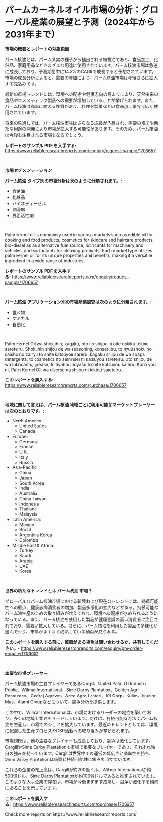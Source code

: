 <p><h1>パームカーネルオイル市場の分析：グローバル産業の展望と予測（2024年から2031年まで）</h1></p><p><strong>市場の概要とレポートの対象範囲</strong></p>
<p><p>パーム核油とは、パーム果実の種子から抽出される植物油であり、食品加工、化粧品、家庭用品などさまざまな用途に使用されています。パーム核油市場は急速に成長しており、予測期間中に14.3%のCAGRで成長すると予想されています。市場の成長分析によると、需要の増加により、パーム核油市場は今後さらに拡大する見込みです。</p><p>最新の市場トレンドには、環境への配慮や健康志向の高まりにより、天然由来の食品やコスメティック製品への需要が増加していることが挙げられます。また、パーム核油は高温に耐える性質があり、料理や製菓などの食品加工業界で広く使用されています。</p><p>将来の見通しでは、パーム核油市場はさらなる成長が予想され、需要の増加や新たな用途の開発により市場が拡大する可能性があります。そのため、パーム核油は今後も注目される市場となるでしょう。</p></p>
<p><strong>レポートのサンプル PDF を入手する:</strong> <a href="https://www.reliableresearchreports.com/enquiry/request-sample/1706657">https://www.reliableresearchreports.com/enquiry/request-sample/1706657</a></p>
<p>&nbsp;</p>
<p><strong>市場セグメンテーション</strong></p>
<p><strong>パーム核油 タイプ別の市場分析は次のように分類されます。:</strong></p>
<p><ul><li>食用油</li><li>化粧品</li><li>バイオディーゼル</li><li>潤滑剤</li><li>界面活性剤</li></ul></p>
<p>&nbsp;</p>
<p><p>Palm kernel oil is commonly used in various markets such as edible oil for cooking and food products, cosmetics for skincare and haircare products, bio-diesel as an alternative fuel source, lubricants for machinery and vehicles, and surfactants for cleaning products. Each market type utilizes palm kernel oil for its unique properties and benefits, making it a versatile ingredient in a wide range of industries.</p></p>
<p><strong>レポートのサンプル PDF を入手する:</strong>&nbsp;<a href="https://www.reliableresearchreports.com/enquiry/request-sample/1706657">https://www.reliableresearchreports.com/enquiry/request-sample/1706657</a></p>
<p>&nbsp;</p>
<p><strong> パーム核油 アプリケーション別の市場産業調査は次のように分類されます。:</strong></p>
<p><ul><li>食べ物</li><li>ケミカル</li><li>自動化</li></ul></p>
<p>&nbsp;</p>
<p><p>Palm Kernel Oil wa shokuhin, kagaku, oto no shijou ni oite ookiku tekiou sareteiru. Shokuhin shijou de wa seasoning, konserubu, to nyuushoku no saisho no zairyu to shite katsuyou sareru. Kagaku shijou de wa soaps, detergents, to cosmetics no seihinsei ni katsuyou sareteiru. Oto shijou de wa lubricants, grease, to tiyahou noyasu toshite katsuyou sareru. Kono you ni, Palm Kernel Oil wa diverse na shijou ni tekiou sareteiru.</p></p>
<p><strong>このレポートを購入する:</strong>&nbsp; <a href="https://www.reliableresearchreports.com/purchase/1706657">https://www.reliableresearchreports.com/purchase/1706657</a></p>
<p>&nbsp;</p>
<p><strong>地域に関して言えば、パーム核油 地域ごとに利用可能なマーケットプレーヤーは次のとおりです。:</strong></p>
<p><ul>
    <li>
        North America:
        <ul>
            <li>United States</li>
            <li>Canada</li>
        </ul>
    </li>
    <li>
        Europe:
        <ul>
            <li>Germany</li>
            <li>France</li>
            <li>U.K.</li>
            <li>Italy</li>
            <li>Russia</li>
        </ul>
    </li>
    <li>
        Asia-Pacific:
        <ul>
            <li>China</li>
            <li>Japan</li>
            <li>South Korea</li>
            <li>India</li>
            <li>Australia</li>
            <li>China Taiwan</li>
            <li>Indonesia</li>
            <li>Thailand</li>
            <li>Malaysia</li>
        </ul>
    </li>
    <li>
        Latin America:
        <ul>
            <li>Mexico</li>
            <li>Brazil</li>
            <li>Argentina Korea</li>
            <li>Colombia</li>
        </ul>
    </li>
    <li>
        Middle East & Africa:
        <ul>
            <li>Turkey</li>
            <li>Saudi</li>
            <li>Arabia</li>
            <li>UAE</li>
            <li>Korea</li>
        </ul>
    </li>
    </ul></p>
<p>&nbsp;</p>
<p><strong>世界の新たなトレンドとは パーム核油 市場？</strong></p>
<p><p>グローバルなパーム核油市場における新興および現在のトレンドには、持続可能性への重点、健康志向消費者の増加、製品多様化の拡大などがある。持続可能なパーム油生産のための取り組みが増えており、環境への配慮が求められるようになっている。また、パーム核油を使用した製品が健康意識の高い消費者に注目されており、需要が拡大している。さらに、パーム核油を利用した製品の多様化が進んでおり、市場がますます成熟している傾向が見られる。</p></p>
<p><strong>このレポートを購入する前に、質問がある場合は問い合わせるか、共有してください。</strong>- <a href="https://www.reliableresearchreports.com/enquiry/pre-order-enquiry/1706657">https://www.reliableresearchreports.com/enquiry/pre-order-enquiry/1706657</a></p>
<p>&nbsp;</p>
<p><strong>主要な市場プレーヤー</strong></p>
<p><p>パーム核油市場の主要プレイヤーであるCargill、United Palm Oil Industry Public、Wilmar International、Sime Darby Plantation、Golden Agri Resources、Godrej Agrovet、Astra Agro Lestari、IOI Gorp、Kulim、Musim Mas、Alami Groupなどについて、競争分析を提供します。</p><p>この中で、Wilmar Internationalは、市場におけるリーダーの地位を築いており、多くの地域で業界をリードしています。同社は、持続可能な方法でパーム核油を生産し、市場でのシェアを拡大しています。最近のトレンドとしては、環境に配慮した生産プロセスやCSR活動への取り組みが挙げられます。</p><p>市場規模は、他の主要なプレイヤーも成長しており、競争は激化しています。CargillやSime Darby Plantationも市場で重要なプレイヤーであり、それぞれ独自の強みを持っています。Cargillは世界中での運営の幅広さと効率性を持ち、Sime Darby Plantationは品質と持続可能性に焦点を当てています。</p><p>これらの企業の売上高は、Cargillが約200億ドル、Wilmar Internationalが約500億ドル、Sime Darby Plantationが約100億ドルであると推定されています。このような大手企業の存在は、市場が今後ますます成熟し、競争が激化する傾向にあることを示しています。</p></p>
<p><strong>このレポートを購入する:</strong>&nbsp;&nbsp;<a href="https://www.reliableresearchreports.com/purchase/1706657">https://www.reliableresearchreports.com/purchase/1706657</a></p>
<p>Check more reports on https://www.reliableresearchreports.com/</p>
